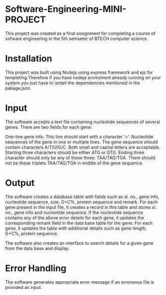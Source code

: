 # Software-Engineering-MINI-PROJECT
This project was created as a final assignment for completing a course of sofware engineering in the 5th semseter of BTECH computer science.

# Installation
This project was built using Nodejs using express framework and ejs for templeting.Therefore if you have nodejs enviroment already running on your system you just have to isntall the dependencies mentioned in the pakage.json.

# Input
The software accepts a text file containing nucleotide sequences of several genes. There are two fields for each gene:

One-line gene info. This line should start with a character '>'.
Nucleotide sequences of the gene in one or multiple lines.
The gene sequence should contain characters A/T/U/G/C. Both small and capital letters are acceptable. Starting three characters should be either ATG or GTG. Ending three character should only be any of these three: TAA/TAG/TGA. There should not be these triplets TAA/TAG/TGA in middle of the gene sequence.

# Output
The software creates a database table with fields such as sl. no., gene info, nucleotide sequence, size, G+C%, protein sequence and remark. For each gene present in the input file, it creates a record in this table and stores sl. no., gene info and nucleotide sequence. If the nucleotide sequence contains any of the above error details for each gene, it updates the corresponding remark field in the data base table for the gene. For each gene, it updates the table with additional details such as gene length, G+C%, protein sequence.

The software also creates an interface to search details for a given gene from the data base and display.

# Error Handling
The software generates appropriate error message if an erroneous file is provided as input.
